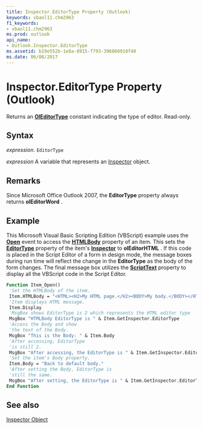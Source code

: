 ```yaml
---
title: Inspector.EditorType Property (Outlook)
keywords: vbaol11.chm2963
f1_keywords:
- vbaol11.chm2963
ms.prod: outlook
api_name:
- Outlook.Inspector.EditorType
ms.assetid: b19e552b-1e8a-8915-f793-396860910f40
ms.date: 06/08/2017
---
```



# Inspector.EditorType Property (Outlook)

Returns an  **[OlEditorType](Outlook.OlEditorType.md)** constant indicating the type of editor. Read-only.


## Syntax

 _expression_. `EditorType`

 _expression_ A variable that represents an [Inspector](./Outlook.Inspector.md) object.


## Remarks

Since Microsoft Office Outlook 2007, the  **EditorType** property always returns **olEditorWord** .


## Example

This Microsoft Visual Basic Scripting Edition (VBScript) example uses the  **[Open](Outlook.MailItem.Open.md)** event to access the **[HTMLBody](Outlook.MailItem.HTMLBody.md)** property of an item. This sets the **[EditorType](Outlook.Inspector.EditorType.md)** property of the item's **[Inspector](Outlook.Inspector.md)** to **olEditorHTML** . If this code is placed in the Script Editor of a form in design mode, the message boxes during run time will reflect the change in the **EditorType** as the body of the form changes. The final message box utilizes the **[ScriptText](Outlook.FormDescription.ScriptText.md)** property to display all the VBScript code in the Script Editor.


```vb
Function Item_Open() 
 'Set the HTMLBody of the item. 
 Item.HTMLBody = "<HTML><H2>My HTML page.</H2><BODY>My body.</BODY></HTML>" 
 'Item displays HTML message. 
 Item.Display 
 'MsgBox shows EditorType is 2 which represents the HTML editor type 
 MsgBox "HTMLBody EditorType is " & Item.GetInspector.EditorType 
 'Access the Body and show 
 'the text of the Body. 
 MsgBox "This is the Body: " & Item.Body 
 'After accessing, EditorType 
 'is still 2. 
 MsgBox "After accessing, the EditorType is " & Item.GetInspector.EditorType 
 'Set the item's Body property. 
 Item.Body = "Back to default body." 
 'After setting the Body, EditorType is 
 'still the same. 
 MsgBox "After setting, the EditorType is " & Item.GetInspector.EditorType 
End Function
```


## See also


[Inspector Object](Outlook.Inspector.md)

